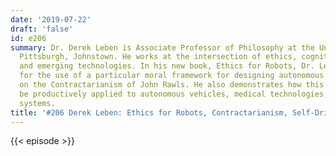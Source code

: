 ```yaml
---
date: '2019-07-22'
draft: 'false'
id: e206
summary: Dr. Derek Leben is Associate Professor of Philosophy at the University of
  Pittsburgh, Johnstown. He works at the intersection of ethics, cognitive science,
  and emerging technologies. In his new book, Ethics for Robots, Dr. Leben argues
  for the use of a particular moral framework for designing autonomous systems based
  on the Contractarianism of John Rawls. He also demonstrates how this framework can
  be productively applied to autonomous vehicles, medical technologies, and weapons
  systems.
title: '#206 Derek Leben: Ethics for Robots, Contractarianism, Self-Driving Cars'
---
```

{{< episode >}}
